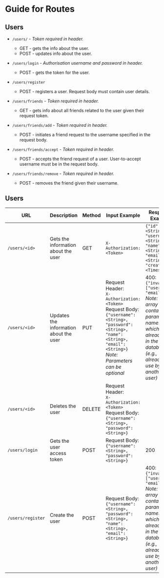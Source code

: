 # Guide for Routes

## Users

- `/users/` - *Token required in header.*
    - GET - gets the info about the user.
    - POST - updates info about the user.

- `/users/login` - *Authorisation username and password in header.*
    - POST - gets the token for the user.

- `/users/register`
    - POST - registers a user. Request body must contain user details.

- `/users/friends` - *Token required in header.*
    - GET - gets info about all friends related to the user given their request token.

- `/users/friends/add` - *Token required in header.*
    - POST - initiates a friend request to the username specified in the request body.

- `/users/friends/accept` - *Token required in header.*
    - POST - accepts the friend request of a user. User-to-accept username must be in the request body.

- `/users/friends/remove` - *Token required in header.*
    - POST - removes the friend given their username.


## Users

| URL | Description | Method | Input Example | Response Example | Response Codes |
| --- | --- | --- | --- | --- | --- |
| `/users/<id>` | Gets the information about the user | GET | `X-Authorization: <Token>` | `{"id": <String>, "username": <String>, "name": <String>, "email": <String>, "created": <Timestamp>}` | 200 - OK<br/>400 - Error: Could not get the user information |
| `/users/<id>` | Updates the information about the user | PUT | Request Header:<br/>`X-Authorization: <Token>`<br/>Request Body:<br/>`{"username": <String>, "password": <String>, "name": <String>, "email": <String>}`<br/>*Note: Parameters can be optional* | 400:<br/>`{"invalid": ["username", "email"]}`<br/>*Note: Invalid array will contain parameter names which already exist in the database (e.g., already in use by another user)* | 200 - OK<br/>400 - Error: Could not update the user information |
| `/users/<id>` | Deletes the user | DELETE | Request Header:<br/>`X-Authorization: <Token>`<br/>Request Body:`{"username": <String>, "password": <String>}` |  | 200 - OK<br/>400 - Error: Could not delete the user |
| `/users/login` | Gets the user access token | POST | Request Body:<br/>`{"username": <String>, "password": <String>}` | 200 |
| `/users/register` | Create the user | POST | Request Body:<br/>`{"username": <String>, "password": <String>, "name": <String>, "email": <String>}` | 400:<br/>`{"invalid": ["username", "email"]}`<br/>*Note: Invalid array will contain parameter names which already exist in the database (e.g., already in use by another user)* | 200 - OK<br/>400 - Error: Could not create the user |


